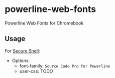 # powerline-web-fonts

Powerline Web Fonts for Chromebook

## Usage

For [Secure Shell](https://chrome.google.com/webstore/detail/secure-shell/pnhechapfaindjhompbnflcldabbghjo):

  - Options:
      - font-family: `Source Code Pro for Powerline`
      - user-css: TODO
